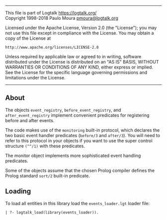 ________________________________________________________________________

This file is part of Logtalk <https://logtalk.org/>  
Copyright 1998-2018 Paulo Moura <pmoura@logtalk.org>

Licensed under the Apache License, Version 2.0 (the "License");
you may not use this file except in compliance with the License.
You may obtain a copy of the License at

    http://www.apache.org/licenses/LICENSE-2.0

Unless required by applicable law or agreed to in writing, software
distributed under the License is distributed on an "AS IS" BASIS,
WITHOUT WARRANTIES OR CONDITIONS OF ANY KIND, either express or implied.
See the License for the specific language governing permissions and
limitations under the License.
________________________________________________________________________


About
-----

The objects `event_registry`, `before_event_registry`, and `after_event_registry`
implement convenient predicates for registering before and after events.

The code makes use of the `monitoring` built-in protocol, which declares the two
basic event handler predicates (`before/3` and `after/3`). You will need to refer
to this protocol in your objects if you want to use the super control structure
`(^^/1)` with these predicates.

The monitor object implements more sophisticated event handling predicates.

Some of the objects assume that the chosen Prolog compiler defines the Prolog
standard `sort/2` built-in predicate.


Loading
-------

To load all entities in this library load the `events_loader.lgt` loader 
file:

	| ?- logtalk_load(library(events_loader)).
